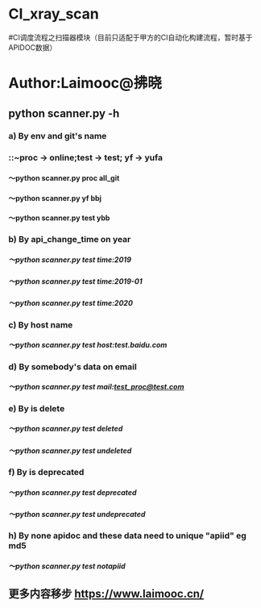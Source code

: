 # CI_xray_scan
#CI调度流程之扫描器模块（目前只适配于甲方的CI自动化构建流程，暂时基于APIDOC数据）
# Author:Laimooc@拂晓 

## python scanner.py -h
### a) By env and git's name
### ::~proc -> online;test -> test; yf -> yufa
#### ～python scanner.py proc all_git
#### ～python scanner.py yf bbj
#### ～python scanner.py test ybb

### b) By api_change_time on year
##### ～python scanner.py test time:2019
##### ～python scanner.py test time:2019-01
##### ～python scanner.py test time:2020

### c) By host name
##### ～python scanner.py test host:test.baidu.com

### d) By somebody's data on email
##### ～python scanner.py test mail:test_proc@test.com

### e) By is delete
##### ～python scanner.py test deleted
##### ～python scanner.py test undeleted

### f) By is deprecated
##### ～python scanner.py test deprecated
##### ～python scanner.py test undeprecated

### h) By none apidoc and these data need to unique "apiid" eg md5
##### ～python scanner.py test notapiid

## 更多内容移步 https://www.laimooc.cn/
